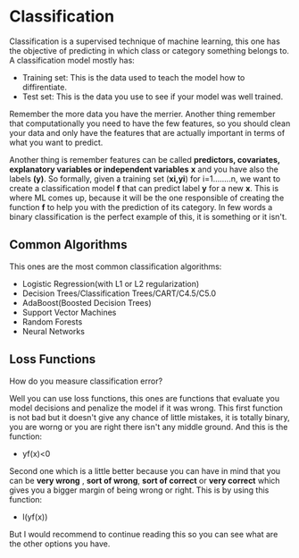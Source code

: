 # Classification

Classification is a supervised technique of machine learning, this one has the objective of predicting in which class or category something belongs to. A classification model mostly has:

- Training set: This is the data used to teach the model how to diffirentiate.
- Test set: This is the data you use to see if your model was well trained.

Remember the more data you have the merrier. Another thing remember that computationally you need to have the few features, so you should clean your data and only have the features that are actually important in terms of what you want to predict.

Another thing is remember features can be called **predictors, covariates, explanatory variables or independent variables** __x__ and you have also the labels __(y)__. So formally, given a training set (**xi,yi**) for i=1........n, we want to create a classification model **f** that can predict label **y** for a new **x**. This is where ML comes up, because it will be the one responsible of creating the function **f** to help you with the prediction of its category. In few words a binary classification is the perfect example of this, it is something or it isn't.

## Common Algorithms

This ones are the most common classification algorithms:

- Logistic Regression(with L1 or L2 regularization)
- Decision Trees/Classification Trees/CART/C4.5/C5.0
- AdaBoost(Boosted Decision Trees)
- Support Vector Machines
- Random Forests
- Neural Networks

## Loss Functions
How do you measure classification error?

Well you can use loss functions, this ones are functions that evaluate you model decisions and penalize the model if it was wrong. This first function is not bad but it doesn't give any chance of little mistakes, it is totally binary, you are worng or you are right there isn't any middle ground. And this is the function:

- yf(x)<0

Second one which is a little better because you can have in mind that you can be **very wrong** , **sort of wrong**, **sort of correct** or **very correct** which gives you a bigger margin of being wrong or right. This is by using this function:

- l(yf(x))

But I would recommend to continue reading this so you can see what are the other options you have.